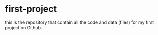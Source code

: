 # first-project
this is the repository that contain all the code and data (files) for my first project on Github.
